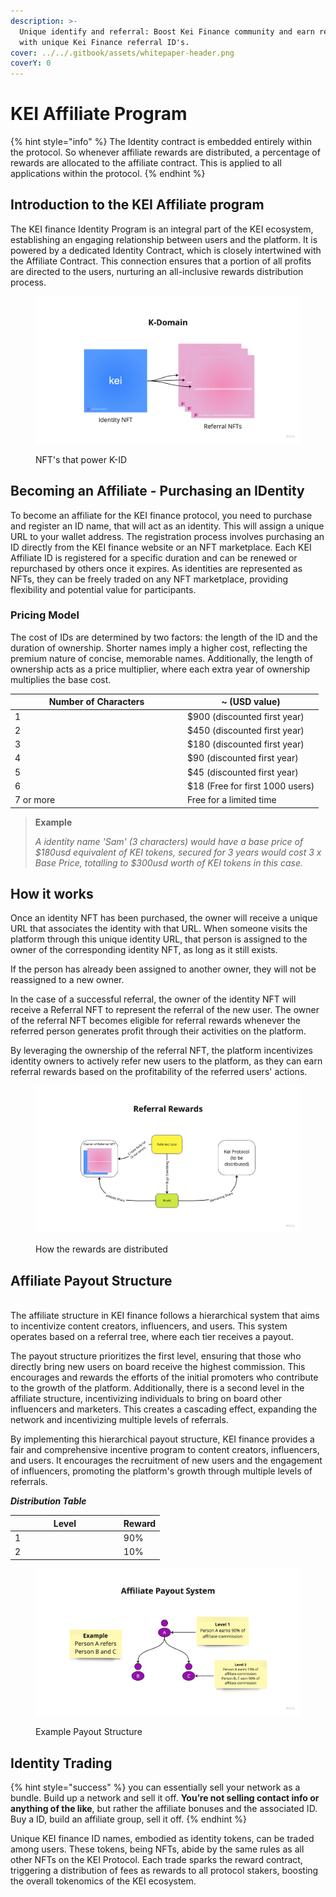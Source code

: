 ```yaml
---
description: >-
  Unique identify and referral: Boost Kei Finance community and earn rewards
  with unique Kei Finance referral ID's.
cover: ../../.gitbook/assets/whitepaper-header.png
coverY: 0
---
```


# KEI Affiliate Program

{% hint style="info" %}
The Identity contract is embedded entirely within the protocol. So whenever affiliate rewards are distributed, a percentage of rewards are allocated to the affiliate contract. This is applied to all applications within the protocol.
{% endhint %}

## **Introduction to the KEI Affiliate program**

The KEI finance Identity Program is an integral part of the KEI ecosystem, establishing an engaging relationship between users and the platform. It is powered by a dedicated Identity Contract, which is closely intertwined with the Affiliate Contract. This connection ensures that a portion of all profits are directed to the users, nurturing an all-inclusive rewards distribution process.

<figure><img src="../../.gitbook/assets/image (7).png" alt=""><figcaption><p>NFT's that power K-ID</p></figcaption></figure>

## **Becoming an Affiliate - Purchasing an IDentity**

To become an affiliate for the KEI finance protocol, you need to purchase and register an ID name, that will act as an identity. This will assign a unique URL to your wallet address. The registration process involves purchasing an ID directly from the KEI finance website or an NFT marketplace. Each KEI Affiliate ID is registered for a specific duration and can be renewed or repurchased by others once it expires. As identities are represented as NFTs, they can be freely traded on any NFT marketplace, providing flexibility and potential value for participants.

### **Pricing Model**

The cost of IDs are determined by two factors: the length of the ID and the duration of ownership. Shorter names imply a higher cost, reflecting the premium nature of concise, memorable names. Additionally, the length of ownership acts as a price multiplier, where each extra year of ownership multiplies the base cost.

<table><thead><tr><th width="262">Number of Characters</th><th>~ (USD value)</th></tr></thead><tbody><tr><td>1</td><td>$900 (discounted first year)</td></tr><tr><td>2</td><td>$450 (discounted first year)</td></tr><tr><td>3</td><td>$180 (discounted first year)</td></tr><tr><td>4</td><td>$90 (discounted first year)</td></tr><tr><td>5</td><td>$45 (discounted first year)</td></tr><tr><td>6</td><td>$18 (Free for first 1000 users)</td></tr><tr><td>7 or more</td><td>Free for a limited time</td></tr></tbody></table>

> **Example**
>
> _A identity name 'Sam' (3 characters) would have a base price of $180usd equivalent of KEI tokens, secured for 3 years would cost 3 x Base Price, totalling to $300usd worth of KEI tokens in this case._

## **How it works**

Once an identity NFT has been purchased, the owner will receive a unique URL that associates the identity with that URL. When someone visits the platform through this unique identity URL, that person is assigned to the owner of the corresponding identity NFT, as long as it still exists.

If the person has already been assigned to another owner, they will not be reassigned to a new owner.

In the case of a successful referral, the owner of the identity NFT will receive a Referral NFT to represent the referral of the new user. The owner of the referral NFT becomes eligible for referral rewards whenever the referred person generates profit through their activities on the platform.

By leveraging the ownership of the referral NFT, the platform incentivizes identity owners to actively refer new users to the platform, as they can earn referral rewards based on the profitability of the referred users' actions.

<figure><img src="../../.gitbook/assets/image (4).png" alt=""><figcaption><p>How the rewards are distributed</p></figcaption></figure>

## **Affiliate Payout Structure**

\
The affiliate structure in KEI finance follows a hierarchical system that aims to incentivize content creators, influencers, and users. This system operates based on a referral tree, where each tier receives a payout.

The payout structure prioritizes the first level, ensuring that those who directly bring new users on board receive the highest commission. This encourages and rewards the efforts of the initial promoters who contribute to the growth of the platform. Additionally, there is a second level in the affiliate structure, incentivizing individuals to bring on board other influencers and marketers. This creates a cascading effect, expanding the network and incentivizing multiple levels of referrals.

By implementing this hierarchical payout structure, KEI finance provides a fair and comprehensive incentive program to content creators, influencers, and users. It encourages the recruitment of new users and the engagement of influencers, promoting the platform's growth through multiple levels of referrals.

_**Distribution Table**_

<table><thead><tr><th width="159.8571428571429">Level</th><th>Reward</th></tr></thead><tbody><tr><td>1</td><td>90%</td></tr><tr><td>2</td><td>10%</td></tr></tbody></table>

<figure><img src="../../.gitbook/assets/image (36).png" alt=""><figcaption><p>Example Payout Structure</p></figcaption></figure>

## Identity Trading

{% hint style="success" %}
you can essentially sell your network as a bundle. Build up a network and sell it off. **You’re not selling contact info or anything of the like**, but rather the affiliate bonuses and the associated ID. Buy a ID, build an affiliate group, sell it off.
{% endhint %}

Unique KEI finance ID names, embodied as identity tokens, can be traded among users. These tokens, being NFTs, abide by the same rules as all other NFTs on the KEI Protocol. Each trade sparks the reward contract, triggering a distribution of fees as rewards to all protocol stakers, boosting the overall tokenomics of the KEI ecosystem.\
&#x20;
